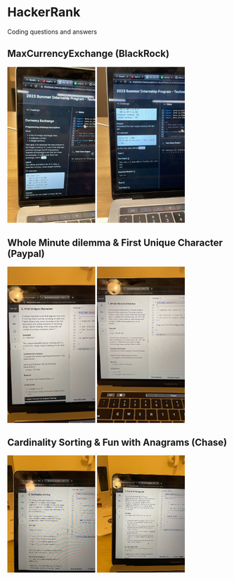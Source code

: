 # HackerRank
Coding questions and answers

MaxCurrencyExchange (BlackRock)
-------------------------------
<img src="blob/mce1.jpeg?raw=true" width="200"> <img src="blob/mce2.jpeg?raw=true" width="200">

Whole Minute dilemma & First Unique Character (Paypal)
------------------------------------------------------
<img src="blob/pp1.jpeg?raw=true" width="200"> <img src="blob/pp2.jpeg?raw=true" width="200">

Cardinality Sorting & Fun with Anagrams (Chase)
------------------------------------------------------
<img src="blob/ch1.jpeg?raw=true" width="200"> <img src="blob/ch2.jpeg?raw=true" width="200">

